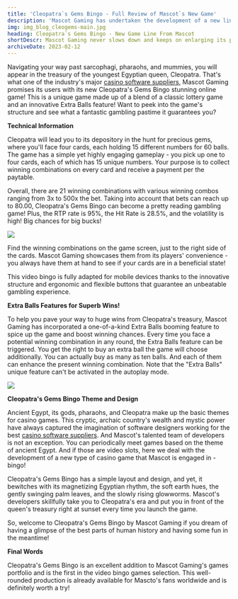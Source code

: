 ```yaml
---
title: 'Cleopatra`s Gems Bingo - Full Review of Mascot`s New Game'
description: 'Mascot Gaming has undertaken the development of a new line of casino games - bingo. And Cleopatra`s Gems Bingo is the first in the line!'
img: img_blog_cleogems-main.jpg
heading: Cleopatra`s Gems Bingo - New Game Line From Mascot
shortDescr: Mascot Gaming never slows down and keeps on enlarging its portfolio of fantastic games. This time, the company released an unprecedented bingo game - Cleopatra`s Gems Bingo! This is a game with an already classic theme - ancient Egypt, which, yet, never tires gamblers! Dive into the magical world of Cleopatra`s wealth and mystery, and play the numbers to get the big rewards. Find a full review of the video bingo here.
archiveDate: 2023-02-12
---
```

Navigating your way past sarcophagi, pharaohs, and mummies, you will appear in the treasury of the youngest Egyptian queen, Cleopatra. That's what one of the industry's major [casino software suppliers](https://mascot.games/blog/tech-dir-interview), Mascot Gaming promises its users with its new Cleopatra's Gems Bingo stunning online game! This is a unique game made up of a blend of a classic lottery game and an innovative Extra Balls feature! Want to peek into the game's structure and see what a fantastic gambling pastime it guarantees you?

**Technical Information**

Cleopatra will lead you to its depository in the hunt for precious gems, where you'll face four cards, each holding 15 different numbers for 60 balls. The game has a simple yet highly engaging gameplay - you pick up one to four cards, each of which has 15 unique numbers. Your purpose is to collect winning combinations on every card and receive a payment per the paytable.

Overall, there are 21 winning combinations with various winning combos ranging from 3x to 500x the bet. Taking into account that bets can reach up to 80.00, Cleopatra's Gems Bingo can become a pretty reading gambling game! Plus, the RTP rate is 95%, the Hit Rate is 28.5%, and the volatility is high! Big chances for big bucks!

![](../../images/img_blog_cleogems-1.jpg)

Find the winning combinations on the game screen, just to the right side of the cards. Mascot Gaming showcases them from its players' convenience - you always have them at hand to see if your cards are in a beneficial state!

This video bingo is fully adapted for mobile devices thanks to the innovative structure and ergonomic and flexible buttons that guarantee an unbeatable gambling experience.

**Extra Balls Features for Superb Wins!**

To help you pave your way to huge wins from Cleopatra's treasury, Mascot Gaming has incorporated a one-of-a-kind Extra Balls booming feature to spice up the game and boost winning chances. Every time you face a potential winning combination in any round, the Extra Balls feature can be triggered. You get the right to buy an extra ball the game will choose additionally. You can actually buy as many as ten balls. And each of them can enhance the present winning combination. Note that the "Extra Balls" unique feature can't be activated in the autoplay mode.

![](../../images/img_blog_cleogems-2.jpg)

**Cleopatra's Gems Bingo Theme and Design**

Ancient Egypt, its gods, pharaohs, and Cleopatra make up the basic themes for casino games. This cryptic, archaic country's wealth and mystic power have always captured the imagination of software designers working for the best [casino software suppliers](https://mascot.games/blog/tech-dir-interview). And Mascot's talented team of developers is not an exception. You can periodically meet games based on the theme of ancient Egypt. And if those are video slots, here we deal with the development of a new type of casino game that Mascot is engaged in - bingo!

Cleopatra's Gems Bingo has a simple layout and design, and yet, it bewitches with its magnetizing Egyptian rhythm, the soft earth hues, the gently swinging palm leaves, and the slowly rising glowworms. Mascot's developers skillfully take you to Cleopatra's era and put you in front of the queen's treasury right at sunset every time you launch the game.

So, welcome to Cleopatra's Gems Bingo by Mascot Gaming if you dream of having a glimpse of the best parts of human history and having some fun in the meantime!

**Final Words**

Cleopatra's Gems Bingo is an excellent addition to Mascot Gaming's games portfolio and is the first in the video bingo games selection. This well-rounded production is already available for Mascto's fans worldwide and is definitely worth a try!
